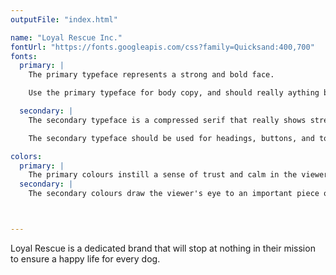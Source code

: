 ```yaml
---
outputFile: "index.html"

name: "Loyal Rescue Inc."
fontUrl: "https://fonts.googleapis.com/css?family=Quicksand:400,700"
fonts:
  primary: |
    The primary typeface represents a strong and bold face.

    Use the primary typeface for body copy, and should really aything by default.

  secondary: |
    The secondary typeface is a compressed serif that really shows strength and dominance over our domain.

    The secondary typeface should be used for headings, buttons, and to highlight important things.

colors:
  primary: |
    The primary colours instill a sense of trust and calm in the viewer. They are soft and easy on the eyes.
  secondary: |
    The secondary colours draw the viewer's eye to an important piece of information.



---
```


Loyal Rescue is a dedicated brand that will stop at nothing in their mission to ensure a happy life for every dog.
